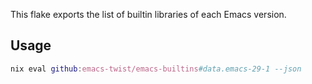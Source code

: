 This flake exports the list of builtin libraries of each Emacs version.

## Usage

``` nix
nix eval github:emacs-twist/emacs-builtins#data.emacs-29-1 --json
```
